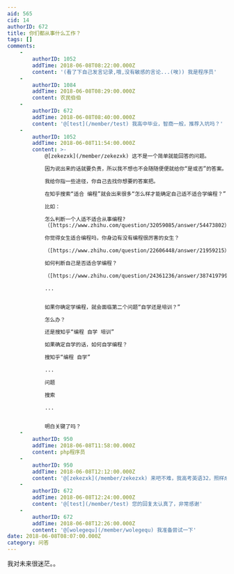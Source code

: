 ```yaml
---
aid: 565
cid: 14
authorID: 672
title: 你们都从事什么工作？
tags: []
comments:
    -
        authorID: 1052
        addTime: 2018-06-08T08:22:00.000Z
        content: '(看了下自己发言记录,哦,没有敏感的言论...(唉)) 我是程序员'
    -
        authorID: 1084
        addTime: 2018-06-08T08:29:00.000Z
        content: 农民伯伯
    -
        authorID: 672
        addTime: 2018-06-08T08:40:00.000Z
        content: '@[test](/member/test) 我高中毕业，智商一般，推荐入坑吗？'
    -
        authorID: 1052
        addTime: 2018-06-08T11:54:00.000Z
        content: >-
            @[zekezxk](/member/zekezxk) 这不是一个简单就能回答的问题。  

            因为说出来的话就要负责，所以我不想也不会随随便便就给你“是或否”的答案。  

            我给你指一些途径，你自己去找你想要的答案把。  

            在知乎搜索“适合 编程”就会出来很多“怎么样才能确定自己适不适合学编程？”  

            比如：  

            怎么判断一个人适不适合从事编程?
            （[https://www.zhihu.com/question/32059085/answer/54473802）](https://www.zhihu.com/question/32059085/answer/54473802）)  

            你觉得女生适合编程吗，你身边有没有编程很厉害的女生？  

            （[https://www.zhihu.com/question/22606448/answer/21959215）](https://www.zhihu.com/question/22606448/answer/21959215）)  

            如何判断自己是否适合学编程？  

            （[https://www.zhihu.com/question/24361236/answer/387419799）](https://www.zhihu.com/question/24361236/answer/387419799）)  

            ...


            如果你确定学编程，就会面临第二个问题“自学还是培训？”  

            怎么办？  

            还是搜知乎“编程 自学 培训”  

            如果确定自学的话，如何自学编程？  

            搜知乎“编程 自学”  

            ...  

            问题  

            搜索  

            ...


            明白关键了吗？
    -
        authorID: 950
        addTime: 2018-06-08T11:58:00.000Z
        content: php程序员
    -
        authorID: 950
        addTime: 2018-06-08T12:12:00.000Z
        content: '@[zekezxk](/member/zekezxk) 来吧不难，我高考英语32，照样成了程序员'
    -
        authorID: 672
        addTime: 2018-06-08T12:24:00.000Z
        content: '@[test](/member/test) 您的回复太认真了，非常感谢'
    -
        authorID: 672
        addTime: 2018-06-08T12:26:00.000Z
        content: '@[wolegequ](/member/wolegequ) 我准备尝试一下'
date: 2018-06-08T08:07:00.000Z
category: 问答
---
```


我对未来很迷茫。。
